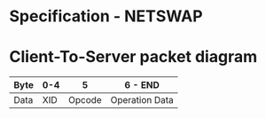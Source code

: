 # Specification - NETSWAP

# Client-To-Server packet diagram

|  Byte  |   0-4   |    5   |                         6 - END                           |
|--------|---------|--------|-----------------------------------------------------------|
|  Data  |   XID   | Opcode |                      Operation Data                       |